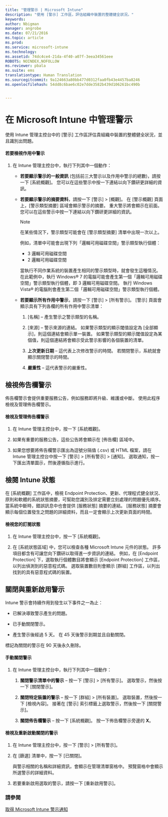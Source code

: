 ```yaml
---
title: "管理警示 | Microsoft Intune"
description: "使用 [警示] 工作區，評估組織中裝置的整體健全狀況。"
keywords: 
author: Nbigman
manager: angrobe
ms.date: 07/21/2016
ms.topic: article
ms.prod: 
ms.service: microsoft-intune
ms.technology: 
ms.assetid: 74dc4ce4-21da-4f40-a07f-3eea34561eee
ROBOTS: NOINDEX,NOFOLLOW
ms.reviewer: pbala
ms.suite: ems
translationtype: Human Translation
ms.sourcegitcommit: 9a124663a80bb477d0312faa0fb43e4457ba8246
ms.openlocfilehash: 54dd8c6bae6c02e7dde3582b439d106261bc490b


---
```


# 在 Microsoft Intune 中管理警示
使用 Intune 管理主控台中的 [警示] 工作區評估貴組織中裝置的整體健全狀況，並且識別出問題。

#### 若要檢視作用中警示

1.  在 Intune 管理主控台中，執行下列其中一個動作：

    -   **若要顯示警示的一般資訊** (包括前三大警示以及作用中警示的總數)，請按一下 [系統概觀]。 您可以在這些警示中按一下連結以向下鑽研更詳細的資訊。

    -   **若要顯示警示的摘要資料**，請按一下 [警示] &gt; [概觀]。 在 [警示概觀] 頁面上，[警示類型摘要] 區域會顯示警示的摘要。 重大警示將會顯示在前面。 您可以在這些警示中按一下連結以向下鑽研更詳細的資訊。

        > [!NOTE]
        > 在某些情況下，警示類型可能會在 [警示類型摘要] 清單中出現一次以上。
        >
        > 例如，清單中可能會出現下列「邏輯可用磁碟空間」警示類型執行個體：
        >
        > -   3 邏輯可用磁碟空間
        > -   2 邏輯可用磁碟空間
        >
        > 當執行不同作業系統的裝置產生相同的警示類型時，就會發生這種情況。 在此範例中，執行 Windows® 7 的電腦可能會產生第一個「邏輯可用磁碟空間」警示類型執行個體，即 3 邏輯可用磁碟空間。 執行 Windows Vista® 的電腦則會產生第二個「邏輯可用磁碟空間」警示類型執行個體。

    -   **若要顯示所有作用中警示**，請按一下 [警示] &gt; [所有警示]。 [警示] 頁面會顯示具有下列各欄的所有作用中警示清單：

        1.  [名稱] – 產生警示之警示類型的名稱。

        2.  [來源] – 警示來源的連結。 如果警示類型的顯示閾值設定為 [全部顯示]，則這個連結會顯示單一裝置。 如果警示類型的顯示閾值設定為某個值，則這個連結將會顯示受此警示影響的各個裝置的清單。

        3.  **上次更新日期** – 這代表上次修改警示的時間。 若關閉警示，系統就會顯示關閉警示的時間。

        4.  **嚴重性** – 這代表警示的嚴重性。

## 檢視佈告欄警示
佈告欄警示會提供重要服務公告，例如服務即將升級、維護或中斷。 使用此程序檢視及管理佈告欄警示。

#### 檢視及管理佈告欄警示

1.  在 Intune 管理主控台中，按一下 [系統概觀]。

2.  如果有重要的服務公告，這些公告將會顯示在 [佈告欄] 區域中。

3.  如果您想要將佈告欄警示匯出為逗號分隔值 (.csv) 或 HTML 檔案，請在 Intune 管理主控台中按一下 [警示] &gt; [所有警示] &gt; [通知]。 選取通知，按一下匯出清單圖示，然後遵循指示進行。

## 檢閱 Intune 狀態
在 [系統概觀] 工作區中，檢視 Endpoint Protection、更新、代理程式健全狀況、原則和軟體的系統狀態摘要，可幫助您識別及排定需要立刻處理的問題優先順序。 當系統中斷時，錯誤訊息中也會提供 [服務狀態] 摘要的連結。 [服務狀態] 摘要會顯示每個位置發生之問題的詳細資料，而且一定會顯示上次更新頁面的時間。

#### 檢視您的訂閱狀態

1.  在 Intune 管理主控台中，按一下 [系統概觀]。

2.  在 [系統狀態區域] 中，您可以檢查各種 Microsoft Intune 元件的狀態。 許多項目都含有可讓您向下鑽研以取得進一步資訊的連結。 例如，在 [Endpoint Protection] 下，選取執行個體數目將會顯示 [Endpoint Protection] 工作區，以列出偵測到的惡意程式碼。 選取裝置數目則會顯示 [群組] 工作區，以列出找到的具有惡意程式碼的裝置。

## 關閉與重新啟用警示
Intune 警示會持續作用到發生以下事件之一為止：

-   已解決導致警示產生的問題。

-   已手動關閉警示。

-   產生警示後經過 5 天。 在 45 天後警示到期並且自動關閉。

標記為關閉的警示在 90 天後永久刪除。

#### 手動關閉警示

1.  在 Intune 管理主控台中，執行下列其中一個動作：

    1.  **關閉警示清單中的警示** – 按一下 [警示] &gt; [所有警示]。 選取警示，然後按一下 [關閉警示]。

    2.  **關閉特定裝置的警示** – 按一下 [群組] &gt; [所有裝置]。 選取裝置，然後按一下 [檢視內容]。 接著在 [警示] 索引標籤上選取警示，然後按一下 [關閉警示]。

    3.  **關閉佈告欄警示** – 按一下 [系統概觀]。 按一下佈告欄警示旁邊的 **X**。

#### 檢視及重新啟動關閉的警示

1.  在 Intune 管理主控台中，按一下 [警示] &gt; [所有警示]。

2.  在 [篩選] 清單中，按一下 [已關閉]。

    與警示相關的名稱和詳細資訊，會顯示在管理清單窗格中。 預覽窗格中會顯示所選警示的詳細資料。

3.  若要重新啟用選取的警示，請按一下 [重新啟用警示]。

### 請參閱
[取得 Microsoft Intune 警示通知](get-notified-by-alerts.md)



<!--HONumber=Jul16_HO4-->


